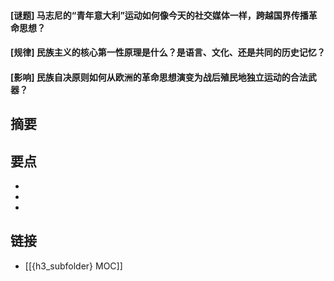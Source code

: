 #### [谜题] 马志尼的“青年意大利”运动如何像今天的社交媒体一样，跨越国界传播革命思想？


#### [规律] 民族主义的核心第一性原理是什么？是语言、文化、还是共同的历史记忆？


#### [影响] 民族自决原则如何从欧洲的革命思想演变为战后殖民地独立运动的合法武器？


## 摘要


## 要点

- 
- 
- 

## 链接

- [[{h3_subfolder} MOC]]
